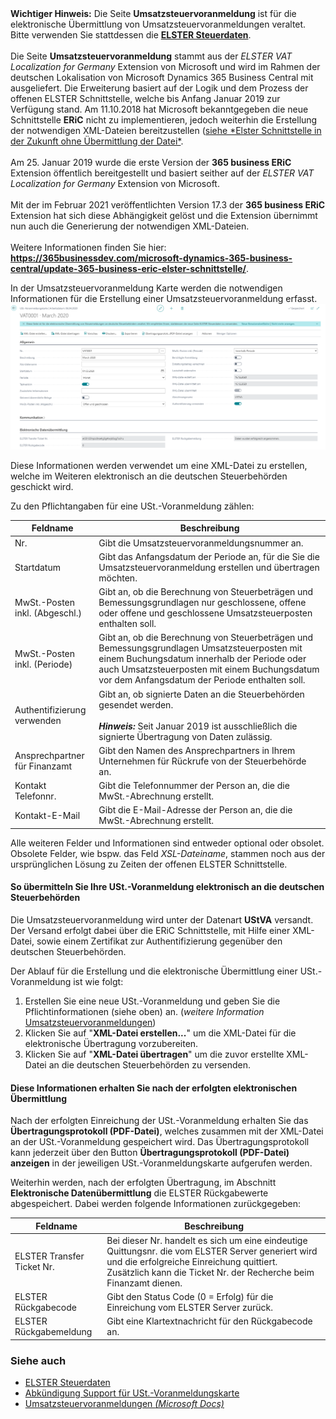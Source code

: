 <div class="alert alert-warn">
    <i class="fa-solid fa-lightbulb"></i> <strong>Wichtiger Hinweis:</strong> Die Seite <b>Umsatzsteuervoranmeldung</b> ist für die elektronische Übermittlung von Umsatzsteuervoranmeldungen veraltet. Bitte verwenden Sie stattdessen die <a href="../elster-tax-statements/"><b>ELSTER Steuerdaten</b></a>.<br><br>Die Seite <b>Umsatzsteuervoranmeldung</b> stammt aus der <i>ELSTER VAT Localization for Germany</i> Extension von Microsoft und wird im Rahmen der deutschen Lokalisation von Microsoft Dynamics 365 Business Central mit ausgeliefert. Die Erweiterung basiert auf der Logik und dem Prozess der offenen ELSTER Schnittstelle, welche bis Anfang Januar 2019 zur Verfügung stand. Am 11.10.2018 hat Microsoft bekanntgegeben die neue Schnittstelle <b>ERiC</b> nicht zu implementieren, jedoch weiterhin die Erstellung der notwendigen XML-Dateien bereitzustellen (<a href="https://docs.microsoft.com/de-de/archive/blogs/german_nav_developer/elster-schnittstelle-in-der-zukunft-ohne-uebermittlung-der-datei)">siehe *Elster Schnittstelle in der Zukunft ohne Übermittlung der Datei*</a>.<br><br>Am 25. Januar 2019 wurde die erste Version der <b>365 business ERiC</b> Extension öffentlich bereitgestellt und basiert seither auf der <i>ELSTER VAT Localization for Germany</i> Extension von Microsoft.<br><br>Mit der im Februar 2021 veröffentlichten Version 17.3 der <b>365 business ERiC</b> Extension hat sich diese Abhängigkeit gelöst und die Extension übernimmt nun auch die Generierung der notwendigen XML-Dateien.<br><br>Weitere Informationen finden Sie hier: <a href="https://365businessdev.com/microsoft-dynamics-365-business-central/update-365-business-eric-elster-schnittstelle/" target="_blank"><b>https://365businessdev.com/microsoft-dynamics-365-business-central/update-365-business-eric-elster-schnittstelle/</b></a>.<br>
</div>

In der Umsatzsteuervoranmeldung Karte werden die notwendigen Informationen für die Erstellung einer Umsatzsteuervoranmeldung erfasst.
![USt.-Voranmeldungskarte](/assets/images/365-business-eric/sales-vat-adv-notification-de.png)

Diese Informationen werden verwendet um eine XML-Datei zu erstellen, welche im Weiteren elektronisch an die deutschen Steuerbehörden geschickt wird.

Zu den Pflichtangaben für eine USt.-Voranmeldung zählen:

| Feldname | Beschreibung |
| --- | --- |
| Nr. | Gibt die Umsatzsteuervoranmeldungsnummer an. |
| Startdatum | Gibt das Anfangsdatum der Periode an, für die Sie die Umsatzsteuervoranmeldung erstellen und übertragen möchten. |
| MwSt.-Posten inkl. (Abgeschl.) | Gibt an, ob die Berechnung von Steuerbeträgen und Bemessungsgrundlagen nur geschlossene, offene oder offene und geschlossene Umsatzsteuerposten enthalten soll. |
| MwSt.-Posten inkl. (Periode) | Gibt an, ob die Berechnung von Steuerbeträgen und Bemessungsgrundlagen Umsatzsteuerposten mit einem Buchungsdatum innerhalb der Periode oder auch Umsatzsteuerposten mit einem Buchungsdatum vor dem Anfangsdatum der Periode enthalten soll. |
| Authentifizierung verwenden | Gibt an, ob signierte Daten an die Steuerbehörden gesendet werden.<br><br>_**Hinweis:**_ Seit Januar 2019 ist ausschließlich die signierte Übertragung von Daten zulässig. |
| Ansprechpartner für Finanzamt | Gibt den Namen des Ansprechpartners in Ihrem Unternehmen für Rückrufe von der Steuerbehörde an. |
| Kontakt Telefonnr. | Gibt die Telefonnummer der Person an, die die MwSt.-Abrechnung erstellt. |
| Kontakt-E-Mail | Gibt die E-Mail-Adresse der Person an, die die MwSt.-Abrechnung erstellt. |

Alle weiteren Felder und Informationen sind entweder optional oder obsolet. Obsolete Felder, wie bspw. das Feld *XSL-Dateiname*, stammen noch aus der ursprünglichen Lösung zu Zeiten der offenen ELSTER Schnittstelle.

#### So übermitteln Sie Ihre USt.-Voranmeldung elektronisch an die deutschen Steuerbehörden
Die Umsatzsteuervoranmeldung wird unter der Datenart **UStVA** versandt. Der Versand erfolgt dabei über die ERiC Schnittstelle, mit Hilfe einer XML-Datei, sowie einem Zertifikat zur Authentifizierung gegenüber den deutschen Steuerbehörden.

Der Ablauf für die Erstellung und die elektronische Übermittlung einer USt.-Voranmeldung ist wie folgt:

1. Erstellen Sie eine neue USt.-Voranmeldung und geben Sie die Pflichtinformationen (siehe oben) an. (_weitere Information_ [Umsatzsteuervoranmeldungen](https://docs.microsoft.com/de-de/dynamics365/business-central/localfunctionality/germany/how-to-set-up-and-export-sales-vat-advance-notifications))
2. Klicken Sie auf "**XML-Datei erstellen...**" um die XML-Datei für die elektronische Übertragung vorzubereiten.
3. Klicken Sie auf "**XML-Datei übertragen**" um die zuvor erstellte XML-Datei an die deutschen Steuerbehörden zu versenden.

#### Diese Informationen erhalten Sie nach der erfolgten elektronischen Übermittlung

Nach der erfolgten Einreichung der USt.-Voranmeldung erhalten Sie das **Übertragungsprotokoll (PDF-Datei)**, welches zusammen mit der XML-Datei an der USt.-Voranmeldung gespeichert wird.
Das Übertragungsprotokoll kann jederzeit über den Button **Übertragungsprotokoll (PDF-Datei) anzeigen** in der jeweiligen USt.-Voranmeldungskarte aufgerufen werden.

Weiterhin werden, nach der erfolgten Übertragung, im Abschnitt **Elektronische Datenübermittlung** die ELSTER Rückgabewerte abgespeichert. Dabei werden folgende Informationen zurückgegeben:

| Feldname | Beschreibung |
| --- | --- |
| ELSTER Transfer Ticket Nr. | Bei dieser Nr. handelt es sich um eine eindeutige Quittungsnr. die vom ELSTER Server generiert wird und die erfolgreiche Einreichung quittiert. Zusätzlich kann die Ticket Nr. der Recherche beim Finanzamt dienen. |
| ELSTER Rückgabecode | Gibt den Status Code (0 = Erfolg) für die Einreichung vom ELSTER Server zurück. |
| ELSTER Rückgabemeldung | Gibt eine Klartextnachricht für den Rückgabecode an. |

### Siehe auch
- [ELSTER Steuerdaten](../elster-tax-statements)
- [Abkündigung Support für USt.-Voranmeldungskarte](https://365businessdev.com/microsoft-dynamics-365-business-central/update-365-business-eric-elster-schnittstelle/)
- [Umsatzsteuervoranmeldungen _(Microsoft Docs)_](https://docs.microsoft.com/de-de/dynamics365/business-central/localfunctionality/germany/how-to-set-up-and-export-sales-vat-advance-notifications)
